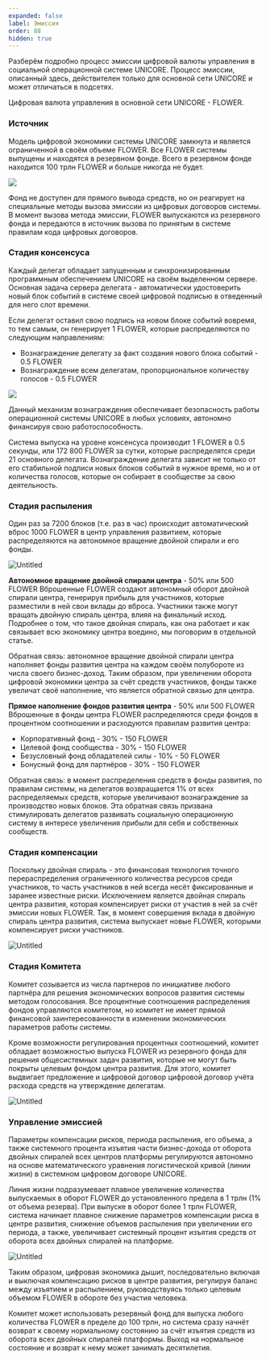 ```yaml
---
expanded: false
label: Эмиссия
order: 88
hidden: true
---
```

Разберём подробно процесс эмиссии цифровой валюты управления в социальной операционной системе UNICORE. Процесс эмиссии, описанный здесь, действителен только для основной сети UNICORE и может отличаться в подсетях. 

Цифровая валюта управления в основной сети UNICORE - FLOWER.

### Источник

Модель цифровой экономики системы UNICORE замкнута и является ограниченной в своём объеме FLOWER. Все FLOWER системы выпущены и находятся в резервном фонде. Всего в резервном фонде находится 100 трлн FLOWER и больше никогда не будет. 

![](https://s3-us-west-2.amazonaws.com/secure.notion-static.com/216f7433-8eca-42ca-9734-e2258d119212/Untitled.png)

Фонд не доступен для прямого вывода средств, но он реагирует на специальные методы вызова эмиссии из цифровых договоров системы. В момент вызова метода эмиссии, FLOWER выпускаются из резервного фонда и передаются в источник вызова по принятым в системе правилам кода цифровых договоров. 

### Стадия консенсуса
Каждый делегат обладает запущенным и синхронизированным программным обеспечением UNICORE на своём выделенном сервере. Основная задача сервера делегата - автоматически удостоверить новый блок событий в системе своей цифровой подписью в отведенный для него слот времени. 

Если делегат оставил свою подпись на новом блоке событий вовремя, то тем самым, он генерирует 1 FLOWER, которые распределяются по следующим направлениям:

- Вознаграждение делегату за факт создания нового блока событий - 0.5 FLOWER
- Вознаграждение всем делегатам, пропорциональное количеству голосов - 0.5 FLOWER

![](https://s3-us-west-2.amazonaws.com/secure.notion-static.com/d9f48b27-24e2-48ff-83e4-af10add3345c/Untitled.png)

Данный механизм вознаграждения обеспечивает безопасность работы операционной системы UNICORE в любых условиях, автономно финансируя свою работоспособность. 

Система выпуска на уровне консенсуса производит 1 FLOWER в 0.5 секунды, или 172 800 FLOWER за сутки, которые распределятся среди 21 основного делегата. Вознаграждение делегата зависит не только от его стабильной подписи новых блоков событий в нужное время, но и от количества голосов, которые он собирает в сообществе за свою деятельность. 

  

### Стадия распыления

Один раз за 7200 блоков (т.е. раз в час) происходит автоматический вброс 1000 FLOWER в центр управления развитием, которые распределяются на автономное вращение двойной спирали и его фонды. 

![Untitled](https://s3-us-west-2.amazonaws.com/secure.notion-static.com/40bbdece-2356-4d42-a703-ffa07de8e74a/Untitled.png)

**Автономное вращение двойной спирали центра** - 50% или 500 FLOWER
Вброшенные FLOWER создают автономный оборот двойной спирали центра, генерируя прибыль для участников, которые разместили в ней свои вклады до вброса. Участники также могут вращать двойную спираль центра, влияя на финальный исход. Подробнее о том, что такое двойная спираль, как она работает и как связывает всю экономику центра воедино, мы поговорим в отдельной статье. 

Обратная связь: автономное вращение двойной спирали центра наполняет фонды развития центра на каждом своём полубороте из числа своего бизнес-доход. Таким образом, при увеличении оборота цифровой экономики центра за счёт средств участников, фонды также увеличат своё наполнение, что является обратной связью для центра. 

**Прямое наполнение фондов развития центра** - 50% или 500 FLOWER
Вброшенные в фонды центра FLOWER распределяются среди фондов в процентном соотношении и расходуются правилам развития центра:

- Корпоративный фонд - 30% - 150 FLOWER
- Целевой фонд сообщества - 30% - 150 FLOWER
- Безусловный фонд обладателей силы - 10% - 50 FLOWER
- Бонусный фонд для партнёров - 30% - 150 FLOWER

Обратная связь: в момент распределения средств в фонды развития, по правилам системы, на делегатов возвращается 1% от всех распределяемых средств, которые увеличивают вознаграждение за производство новых блоков. Эта обратная связь призвана стимулировать делегатов развивать социальную операционную систему в интересе увеличения прибыли для себя и собственных сообществ. 

### Стадия компенсации

Поскольку двойная спираль - это финансовая технология точного перераспределения ограниченного количества ресурсов среди участников, то часть участников в ней всегда несёт фиксированные и заранее известные риски. Исключением является двойная спираль центра развития, которая компенсирует риски от участия в ней за счёт эмиссии новых FLOWER. Так, в момент совершения вклада в двойную спираль центра развития, система выпускает новые FLOWER, которыми компенсирует риски участников.

![Untitled](https://s3-us-west-2.amazonaws.com/secure.notion-static.com/65c16baf-8929-4f61-8056-0c1138a9128a/Untitled.png)

### Стадия Комитета

Комитет созывается из числа партнеров по инициативе любого партнёра для решения экономических вопросов развития системы методом голосования. Все процентные соотношения распределения фондов управляются комитетом, но комитет не имеет прямой финансовой заинтересованности в изменении экономических параметров работы системы. 

Кроме возможности регулирования процентных соотношений, комитет обладает возможностью выпуска FLOWER из резервного фонда для решения общесистемных задач развития, которые не могут быть покрыты целевым фондом центра развития. Для этого, комитет выдвигает предложение и цифровой договор цифровой договор учёта расхода средств на утверждение делегатам. 

![Untitled](https://s3-us-west-2.amazonaws.com/secure.notion-static.com/7e066eaa-fce4-44e2-b6b5-be5224b5717b/Untitled.png)

### Управление эмиссией

Параметры компенсации рисков, периода распыления, его объема, а также системного процента изъятия части бизнес-дохода от оборота двойных спиралей всех центров платформы регулируются автономно на основе математического уравнения логистической кривой (линии жизни) в системном цифровом договоре UNICORE.

Линия жизни подразумевает плавное увеличение количества выпускаемых в оборот FLOWER до установленного предела в 1 трлн (1% от объема резерва). При выпуске в оборот более 1 трлн FLOWER, система начинает плавное снижение параметров компенсации риска в центре развития, снижение объемов распыления при увеличении его периода, а также, увеличивает системный процент изъятия средств от оборота всех двойных спиралей на платформе. 

![Untitled](https://s3-us-west-2.amazonaws.com/secure.notion-static.com/0cad0ccc-3be2-4cf2-9659-17870e9e5a5f/Untitled.png)

Таким образом, цифровая экономика дышит, последовательно включая и выключая компенсацию рисков в центре развития, регулируя баланс между изъятием и распылением, руководствуясь только целевым объемом FLOWER в обороте без участия человека. 

Комитет может использовать резервный фонд для выпуска любого количества FLOWER в пределе до 100 трлн, но система сразу начнёт возврат к своему нормальному состоянию за счёт изъятия средств из оборота всех двойных спиралей платформы. Выход на нормальное состояние и возврат к нему может занимать десятилетия.